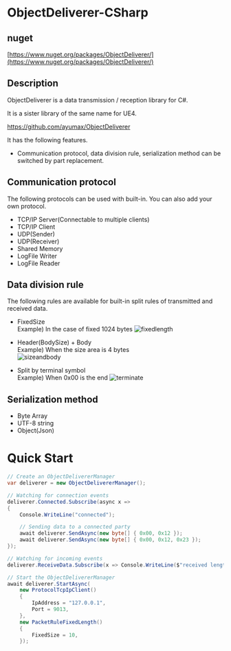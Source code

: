 # ObjectDeliverer-CSharp

## nuget
[https://www.nuget.org/packages/ObjectDeliverer/](https://www.nuget.org/packages/ObjectDeliverer/)

## Description
ObjectDeliverer is a data transmission / reception library for C#.

It is a sister library of the same name for UE4.

https://github.com/ayumax/ObjectDeliverer

It has the following features.

+ Communication protocol, data division rule, serialization method can be switched by part replacement.

## Communication protocol
The following protocols can be used with built-in.
You can also add your own protocol.
+ TCP/IP Server(Connectable to multiple clients)
+ TCP/IP Client
+ UDP(Sender)
+ UDP(Receiver)
+ Shared Memory
+ LogFile Writer
+ LogFile Reader

## Data division rule
The following rules are available for built-in split rules of transmitted and received data.
+ FixedSize  
	Example) In the case of fixed 1024 bytes
	![fixedlength](https://user-images.githubusercontent.com/8191970/56475737-7d999f00-64c7-11e9-8e9e-0182f1af8156.png)


+ Header(BodySize) + Body  
	Example) When the size area is 4 bytes  
	![sizeandbody](https://user-images.githubusercontent.com/8191970/56475796-6e672100-64c8-11e9-8cf0-6524f2899be0.png)


+ Split by terminal symbol  
	Example) When 0x00 is the end
	![terminate](https://user-images.githubusercontent.com/8191970/56475740-82f6e980-64c7-11e9-91a6-05d77cfdbd60.png)

## Serialization method
+ Byte Array
+ UTF-8 string
+ Object(Json)


# Quick Start

```cs
// Create an ObjectDelivererManager
var deliverer = new ObjectDelivererManager();

// Watching for connection events
deliverer.Connected.Subscribe(async x =>
{
    Console.WriteLine("connected");

    // Sending data to a connected party
    await deliverer.SendAsync(new byte[] { 0x00, 0x12 });
    await deliverer.SendAsync(new byte[] { 0x00, 0x12, 0x23 });
});

// Watching for incoming events
deliverer.ReceiveData.Subscribe(x => Console.WriteLine($"received length = {x.Buffer.Length}"));

// Start the ObjectDelivererManager
await deliverer.StartAsync(
    new ProtocolTcpIpClient()
    {
        IpAddress = "127.0.0.1",
        Port = 9013,
    },
    new PacketRuleFixedLength()
    {
        FixedSize = 10,
    });
```
